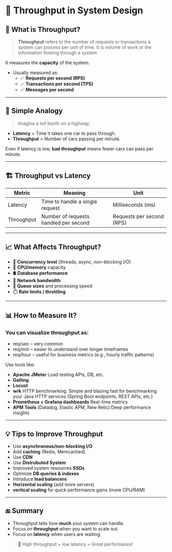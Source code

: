 # 🚀 Throughput in System Design

## 📘 What is Throughput?

> **Throughput** refers to the number of requests or transactions a system can process per unit of time. It is volume of work or the information flowing through a system

It measures the **capacity** of the system.

- Usually measured as:
  - ✅ **Requests per second (RPS)**
  - ✅ **Transactions per second (TPS)**
  - ✅ **Messages per second**

---

## 🧠 Simple Analogy

> Imagine a toll booth on a highway.

- **Latency** = Time it takes one car to pass through.
- **Throughput** = Number of cars passing per minute.

Even if latency is low, **bad throughput** means fewer cars can pass per minute.

---

## 🏗️ Throughput vs Latency

| Metric     | Meaning                                     | Unit                     |
|------------|---------------------------------------------|--------------------------|
| Latency    | Time to handle a single request             | Milliseconds (ms)        |
| Throughput | Number of requests handled per second       | Requests per second (RPS)|

---

## 📈 What Affects Throughput?

- 🔄 **Concurrency level** (threads, async, non-blocking I/O)
- 🧮 **CPU/memory** capacity
- 🛢️ **Database performance**
- 📡 **Network bandwidth**
- 🚪 **Queue sizes** and processing speed
- ⏱️ **Rate limits / throttling**

---

## 📊 How to Measure It?

 ### You can visualize throughput as: 
 - req/sec – very common
 - req/min – easier to understand over longer timeframes
 - req/hour – useful for business metrics (e.g., hourly traffic patterns)

Use tools like:

- **Apache JMeter** Load testing APIs, DB, etc.
- **Gatling**
- **Locust**
- **wrk** HTTP benchmarking. Simple and blazing fast for benchmarking your Java HTTP services (Spring Boot endpoints, REST APIs, etc.)
- **Prometheus + Grafana dashboards** Real-time metrics
- **APM Tools** (Datadog, Elastic APM, New Relic) Deep performance insights

---

## 💡 Tips to Improve Throughput

- Use **asynchronous/non-blocking I/O**
- Add **caching** (Redis, Memcached)
- Use **CDN**
- Use **Distrubuted System**
- Improved system resources **SSDs**
- Optimize **DB queries & indexes**
- Introduce **load balancers**
- **Horizontal scaling** (add more servers)
- **vertical scaling** for quick performance gains (more CPU/RAM)

---

## 🔚 Summary

- Throughput tells how **much** your system can handle.
- Focus on **throughput** when you want to scale out.
- Focus on **latency** when users are waiting.

> 📌 High throughput + low latency = Great performance!





